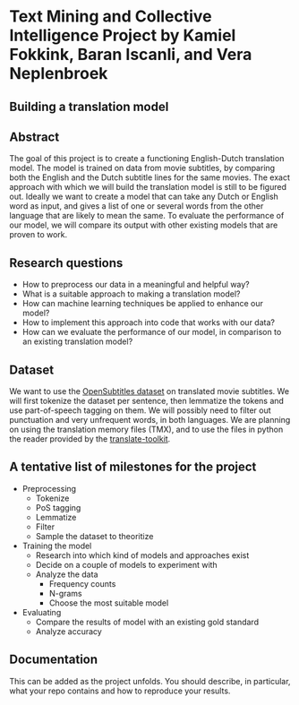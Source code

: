 # Text Mining and Collective Intelligence Project by Kamiel Fokkink, Baran Iscanli, and Vera Neplenbroek

## Building a translation model

## Abstract
The goal of this project is to create a functioning English-Dutch translation model. The model is trained on data from movie subtitles, by comparing both the English and the Dutch subtitle lines for the same movies. The exact approach with which we will build the translation model is still to be figured out. Ideally we want to create a model that can take any Dutch or English word as input, and gives a list of one or several words from the other language that are likely to mean the same. To evaluate the performance of our model, we will compare its output with other existing models that are proven to work.

## Research questions
-	How to preprocess our data in a meaningful and helpful way?
-	What is a suitable approach to making a translation model?
-	How can machine learning techniques be applied to enhance our model?
-	How to implement this approach into code that works with our data?
- How can we evaluate the performance of our model, in comparison to an existing translation model?

## Dataset
We want to use the [OpenSubtitles dataset](http://opus.nlpl.eu/OpenSubtitles-v2018.php) on translated movie subtitles. We will first tokenize the dataset per sentence, then lemmatize the tokens and use part-of-speech tagging on them. We will possibly need to filter out punctuation and very unfrequent words, in both languages. We are planning on using the translation memory files (TMX), and to use the files in python the reader provided by the [translate-toolkit](https://github.com/translate/translate).

## A tentative list of milestones for the project
* Preprocessing
  * Tokenize
  * PoS tagging
  * Lemmatize
  * Filter
  * Sample the dataset to theoritize
* Training the model
  * Research into which kind of models and approaches exist
  * Decide on a couple of models to experiment with
  * Analyze the data
    * Frequency counts
    * N-grams
    * Choose the most suitable model
* Evaluating
  * Compare the results of model with an existing gold standard
  * Analyze accuracy

## Documentation
This can be added as the project unfolds. You should describe, in particular, what your repo contains and how to reproduce your results.
